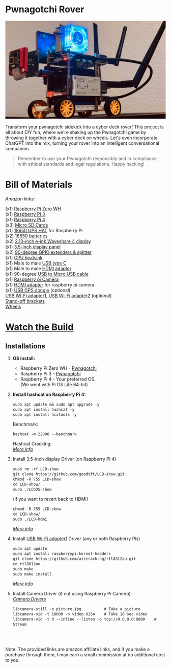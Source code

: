 # Pwnagotchi Rover
![](images/pwnagotchiRover1.jpg)

Transform your pwnagotchi sidekick into a cyber deck rover! This project is all about DIY fun, where we're shaking up the Pwnagotchi game by throwing it together with a cyber deck on wheels. Let's even incorporate ChatGPT into the mix, turning your rover into an intelligent conversational companion.

> Remember to use your Pwnagotchi responsibly and in compliance with ethical standards and legal regulations. Happy hacking!
# Bill of Materials
_Amazon links:_

(x1) [Raspberry Pi Zero WH](https://amzn.to/3OFOclE)<br />
(x1) [Raspberry Pi 3](https://amzn.to/3w8aENS)<br />
(x1) [Raspberry Pi 4](https://amzn.to/3SVmTpX)<br />
(x3) [Micro SD Cards](https://amzn.to/3uGUxX8)<br />
(x1) [18650 UPS HAT](https://amzn.to/3SGiTsf) for Raspberry Pi<br />
(x2) [18650 batteries](https://amzn.to/49cHxru)<br />
(x2) [2.13-inch e-ink Waveshare 4 display](https://amzn.to/3HTGT6h)<br />
(x1) [3.5-inch display panel](https://amzn.to/3HTGsJb)<br />
(x2) [90-degree GPIO extenders & splitter](https://amzn.to/3HY29I4)<br />
(x1) [CPU heatsink](https://amzn.to/3OGf84X)<br />
(x1) Male to male [USB type C](https://amzn.to/49d8LxY)<br />
(x1) Male to male [HDMI adapter](https://amzn.to/3w3WgGr)<br />
(x1) 90-degree [USB to Micro USB cable](https://amzn.to/497Q5Qi)<br />
(x1) [Raspberry pi Camera](https://amzn.to/3SZYWhy)<br />
(x1) [HDMI adapter](https://amzn.to/48hhJcv) for raspberry pi camera<br />
(x1) [USB GPS dongle](https://amzn.to/49f3je8) (optional)<br />
[USB Wi-Fi adapter1](https://amzn.to/3wbFS6J), [USB Wi-Fi adapter2](https://amzn.to/3SuMKDS) (optional)<br />
[Stand-off brackets](https://amzn.to/3uoEe1k)<br />
[Wheels](https://amzn.to/49dWMAl)<br />

# **[Watch the Build](https://www.reddit.com/u/froggyCaller/s/9dXDrO84MW)**

## **Installations**

1. **OS install:**
   - Raspberry Pi Zero WH - [Pwnagotchi](https://pwnagotchi.ai/installation/) <br />
   - Raspberry Pi 3 - [Pwnagotchi](https://pwnagotchi.ai/installation/) <br />
   - Raspberry Pi 4 - Your preferred OS. <br />
     (We went with Pi OS Lite 64-bit)

2. **Install hashcat on Raspberry Pi 4:**
   ```
   sudo apt update && sudo apt upgrade -y
   sudo apt install hashcat -y
   sudo apt install hcxtools -y
   ```
   Benchmark:
   ```
   hashcat -m 22000 --benchmark
   ```
    Hashcat Cracking:<br />
    _[More info](https://dev.to/yegct/hashcat-cracking-pwnagotchi-pcap-files-4fh2)_

3. Install 3.5-inch display Driver (on Raspberry Pi 4) 
    ```
    sudo rm -rf LCD-show
    git clone https://github.com/goodtft/LCD-show.git
    chmod -R 755 LCD-show
    cd LCD-show/
    sudo ./LCD35-show
    ```

    (if you want to revert back to HDMI)
    ```
    chmod -R 755 LCD-show
    cd LCD-show/
    sudo ./LCD-hdmi
    ```
    _[More info](https://github.com/lcdwiki/LCD-show-retropie)_

4. Install [USB Wi-Fi adapter1](https://amzn.to/49ng59U) Driver (any or both Raspberry Pis)
   ```
   sudo apt update
   sudo apt install raspberrypi-kernel-headers
   git clone https://github.com/aircrack-ng/rtl8812au.git
   cd rtl8812au
   sudo make
   sudo make install
   ```
   _[More info](https://docs.alfa.com.tw/Support/Linux/RTL8811AU/)_

5. Install Camera Driver (if not using Raspberry Pi Camera)<br />
   _[Camera Drivers](https://docs.arducam.com/Raspberry-Pi-Camera/Native-camera/Quick-Start-Guide/)_
   ```
   libcamera-still -o picture.jpg          # Take a picture
   libcamera-vid -t 10000 -o video.H264    # Take 10 sec video
   libcamera-vid -t 0 --inline --listen -o tcp://0.0.0.0:8080    # Stream
   ```
   
    <br />
<br />
Note: The provided links are amazon affiliate links, and if you make a purchase through them, I may earn a small commission at no additional cost to you.<br />

